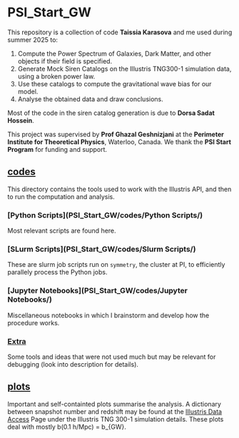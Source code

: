 # PSI_Start_GW
This repository is a collection of code **Taissia Karasova** and me used during summer 2025 to:
1. Compute the Power Spectrum of Galaxies, Dark Matter, and other objects if their field is specified.
2. Generate Mock Siren Catalogs on the Illustris TNG300-1 simulation data, using a broken power law.
3. Use these catalogs to compute the gravitational wave bias for our model.
4. Analyse the obtained data and draw conclusions.

Most of the code in the siren catalog generation is due to **Dorsa Sadat Hossein**. 

This project was supervised by **Prof Ghazal Geshnizjani** at the **Perimeter Institute for Theoretical Physics**, Waterloo, Canada. 
We thank the **PSI Start Program** for funding and support.

## [codes](PSI_Start_GW/codes/) 
This directory contains the tools used to work with the Illustris API, and then to run the computation and analysis. 

### [Python Scripts](PSI_Start_GW/codes/Python Scripts/)
Most relevant scripts are found here.

### [SLurm Scripts](PSI_Start_GW/codes/Slurm Scripts/)
These are slurm job scripts run on `symmetry`, the cluster at PI, to efficiently parallely process the Python jobs.

### [Jupyter Notebooks](PSI_Start_GW/codes/Jupyter Notebooks/)
Miscellaneous notebooks in which I brainstorm and develop how the procedure works.

### [Extra](PSI_Start_GW/codes/Extra/)
Some tools and ideas that were not used much but may be relevant for debugging (look into description for details). 

## [plots](PSI_Start_GW/plots/)
Important and self-containted plots summarise the analysis. A dictionary between snapshot number and redshift may be found at the [Illustris Data Access](https://www.tng-project.org/data/) Page under the Illustris TNG 300-1 simulation details. 
These plots deal with mostly b(0.1 h/Mpc) = b_{GW}. 

